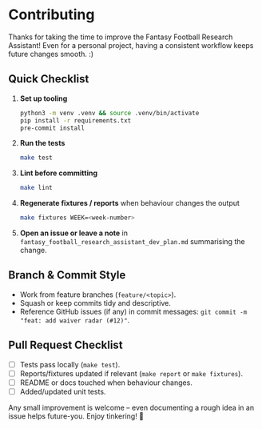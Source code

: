 # Contributing

Thanks for taking the time to improve the Fantasy Football Research Assistant! Even for a personal project, having a consistent workflow keeps future changes smooth. :)

## Quick Checklist

1. **Set up tooling**
   ```bash
   python3 -m venv .venv && source .venv/bin/activate
   pip install -r requirements.txt
   pre-commit install
   ```

2. **Run the tests**
   ```bash
   make test
   ```

3. **Lint before committing**
   ```bash
   make lint
   ```

4. **Regenerate fixtures / reports** when behaviour changes the output
   ```bash
   make fixtures WEEK=<week-number>
   ```

5. **Open an issue or leave a note** in `fantasy_football_research_assistant_dev_plan.md` summarising the change.

## Branch & Commit Style

- Work from feature branches (`feature/<topic>`).
- Squash or keep commits tidy and descriptive.
- Reference GitHub issues (if any) in commit messages: `git commit -m "feat: add waiver radar (#12)"`.

## Pull Request Checklist

- [ ] Tests pass locally (`make test`).
- [ ] Reports/fixtures updated if relevant (`make report` or `make fixtures`).
- [ ] README or docs touched when behaviour changes.
- [ ] Added/updated unit tests.

Any small improvement is welcome – even documenting a rough idea in an issue helps future-you. Enjoy tinkering! 🚀
